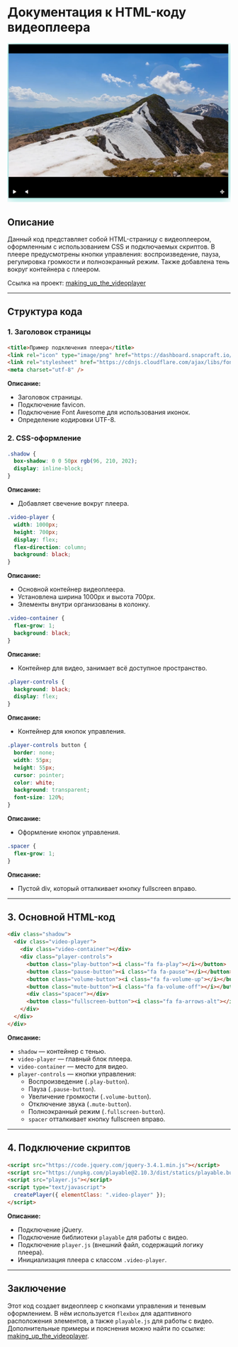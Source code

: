 # Документация к HTML-коду видеоплеера

![alt text](image.png)

## Описание
Данный код представляет собой HTML-страницу с видеоплеером, оформленным с использованием CSS и подключаемых скриптов. В плеере предусмотрены кнопки управления: воспроизведение, пауза, регулировка громкости и полноэкранный режим. Также добавлена тень вокруг контейнера с плеером.

Ссылка на проект: [making_up_the_videoplayer](https://annakuryletz.github.io/making_up_the_videoplayer/)

---

## Структура кода

### 1. Заголовок страницы
```html
<title>Пример подключения плеера</title>
<link rel="icon" type="image/png" href="https://dashboard.snapcraft.io/site_media/appmedia/2021/03/external-content.duckduckgo.com.png" />
<link rel="stylesheet" href="https://cdnjs.cloudflare.com/ajax/libs/font-awesome/6.0.0/css/all.min.css" />
<meta charset="utf-8" />
```
**Описание:**
- Заголовок страницы.
- Подключение favicon.
- Подключение Font Awesome для использования иконок.
- Определение кодировки UTF-8.

### 2. CSS-оформление
```css
.shadow {
  box-shadow: 0 0 50px rgb(96, 210, 202);
  display: inline-block;
}
```
**Описание:**
- Добавляет свечение вокруг плеера.

```css
.video-player {
  width: 1000px;
  height: 700px;
  display: flex;
  flex-direction: column;
  background: black;
}
```
**Описание:**
- Основной контейнер видеоплеера.
- Установлена ширина 1000px и высота 700px.
- Элементы внутри организованы в колонку.

```css
.video-container {
  flex-grow: 1;
  background: black;
}
```
**Описание:**
- Контейнер для видео, занимает всё доступное пространство.

```css
.player-controls {
  background: black;
  display: flex;
}
```
**Описание:**
- Контейнер для кнопок управления.

```css
.player-controls button {
  border: none;
  width: 55px;
  height: 55px;
  cursor: pointer;
  color: white;
  background: transparent;
  font-size: 120%;
}
```
**Описание:**
- Оформление кнопок управления.

```css
.spacer {
  flex-grow: 1;
}
```
**Описание:**
- Пустой div, который отталкивает кнопку fullscreen вправо.

---

## 3. Основной HTML-код
```html
<div class="shadow">
  <div class="video-player">
    <div class="video-container"></div>
    <div class="player-controls">
      <button class="play-button"><i class="fa fa-play"></i></button>
      <button class="pause-button"><i class="fa fa-pause"></i></button>
      <button class="volume-button"><i class="fa fa-volume-up"></i></button>
      <button class="mute-button"><i class="fa fa-volume-off"></i></button>
      <div class="spacer"></div>
      <button class="fullscreen-button"><i class="fa fa-arrows-alt"></i></button>
    </div>
  </div>
</div>
```
**Описание:**
- `shadow` — контейнер с тенью.
- `video-player` — главный блок плеера.
- `video-container` — место для видео.
- `player-controls` — кнопки управления:
  - Воспроизведение (`.play-button`).
  - Пауза (`.pause-button`).
  - Увеличение громкости (`.volume-button`).
  - Отключение звука (`.mute-button`).
  - Полноэкранный режим (`.fullscreen-button`).
  - `spacer` отталкивает кнопку fullscreen вправо.

---

## 4. Подключение скриптов
```html
<script src="https://code.jquery.com/jquery-3.4.1.min.js"></script>
<script src="https://unpkg.com/playable@2.10.3/dist/statics/playable.bundle.min.js"></script>
<script src="player.js"></script>
<script type="text/javascript">
  createPlayer({ elementClass: ".video-player" });
</script>
```
**Описание:**
- Подключение jQuery.
- Подключение библиотеки `playable` для работы с видео.
- Подключение `player.js` (внешний файл, содержащий логику плеера).
- Инициализация плеера с классом `.video-player`.

---

## Заключение
Этот код создает видеоплеер с кнопками управления и теневым оформлением. В нём используется `flexbox` для адаптивного расположения элементов, а также `playable.js` для работы с видео. Дополнительные примеры и пояснения можно найти по ссылке: [making_up_the_videoplayer](https://annakuryletz.github.io/making_up_the_videoplayer/).

